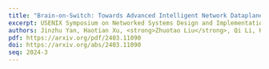 ```yaml
---
title: "Brain-on-Switch: Towards Advanced Intelligent Network Dataplane via NN-Driven Traffic Analysis at Line-Speed"
excerpt: USENIX Symposium on Networked Systems Design and Implementation (NDSI) 2024
authors: Jinzhu Yan, Haotian Xu, <strong>Zhuotao Liu</strong>, Qi Li, Ke Xu, Mingwei Xu, Jianping Wu
pdf: https://arxiv.org/pdf/2403.11090
doi: https://arxiv.org/abs/2403.11090
seq: 2024-3
---
```

